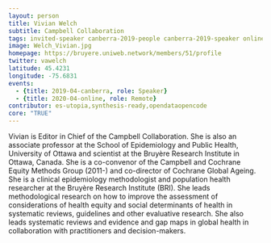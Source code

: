 ```yaml
---
layout: person
title: Vivian Welch
subtitle: Campbell Collaboration
tags: invited-speaker canberra-2019-people canberra-2019-speaker online-2020-people online-2020-remote
image: Welch_Vivian.jpg
homepage: https://bruyere.uniweb.network/members/51/profile
twitter: vawelch
latitude: 45.4231
longitude: -75.6831
events:
  - {title: 2019-04-canberra, role: Speaker}
  - {title: 2020-04-online, role: Remote}
contributor: es-utopia,synthesis-ready,opendataopencode
core: "TRUE"
---
```

Vivian is Editor in Chief of the Campbell Collaboration. She is also an associate professor at the School of Epidemiology and Public Health, University of Ottawa and scientist at the Bruyère Research Institute in Ottawa, Canada. She is a co-convenor of the Campbell and Cochrane Equity Methods Group (2011-) and co-director of Cochrane Global Ageing. She is a clinical epidemiology methodologist and population health researcher at the Bruyère Research Institute (BRI). She leads methodological research on how to improve the assessment of considerations of health equity and social determinants of health in systematic reviews, guidelines and other evaluative research.  She also leads systematic reviews and evidence and gap maps in global health in collaboration with practitioners and decision-makers.